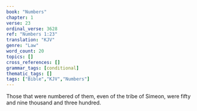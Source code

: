 ```yaml
---
book: "Numbers"
chapter: 1
verse: 23
ordinal_verse: 3628
ref: "Numbers 1:23"
translation: "KJV"
genre: "Law"
word_count: 20
topics: []
cross_references: []
grammar_tags: [conditional]
thematic_tags: []
tags: ["Bible","KJV","Numbers"]
---
```

Those that were numbered of them, even of the tribe of Simeon, were fifty and nine thousand and three hundred.
